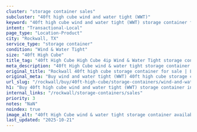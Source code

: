 ```yaml
---
cluster: "storage container sales"
subcluster: "40ft high cube wind and water tight (WWT)"
keyword: "40ft high cube wind and water tight (WWT) storage container for sale Rockwall, TX"
intent: "Transactional-Local"
page_type: "Location-Product"
city: "Rockwall, TX"
service_type: "storage container"
condition: "Wind & Water Tight"
size: "40ft High Cube"
title_tag: "40ft High Cube High Cube 4ip Wind & Water Tight storage container Sales in Rockwall | LC Container"
meta_description: "40ft High Cube wind & water tight storage container sales in Rockwall. High cube containers with extra height. Fast delivery, competitive pricing. Serving storage containers area. Quote ID: I68. Call (214) 524-4168 for your free quote today."
original_title: "Rockwall 40ft high cube storage container for sale | LC"
original_meta: "Buy wind and water tight (WWT) 40ft high cube storage container sale with local delivery in Rockwall, TX. LC Container — local Since 2003. Request a fast quote today."
url_slug: "/rockwall/buy/40ft-high-cube/storage-containers/wind-and-water-tight-wwt"
h1: "Buy 40ft high cube wind and water tight (WWT) storage container in Rockwall"
internal_links: "/rockwall/storage-containers/sales"
priority: 3
notes: "NaN"
noindex: true
image_alt: "40ft High Cube wind & water tight storage container available for delivery in Rockwall"
last_updated: "2025-10-21"
---
```


<!-- TODO: Add unique city/inventory copy, images, and internal links here. -->
